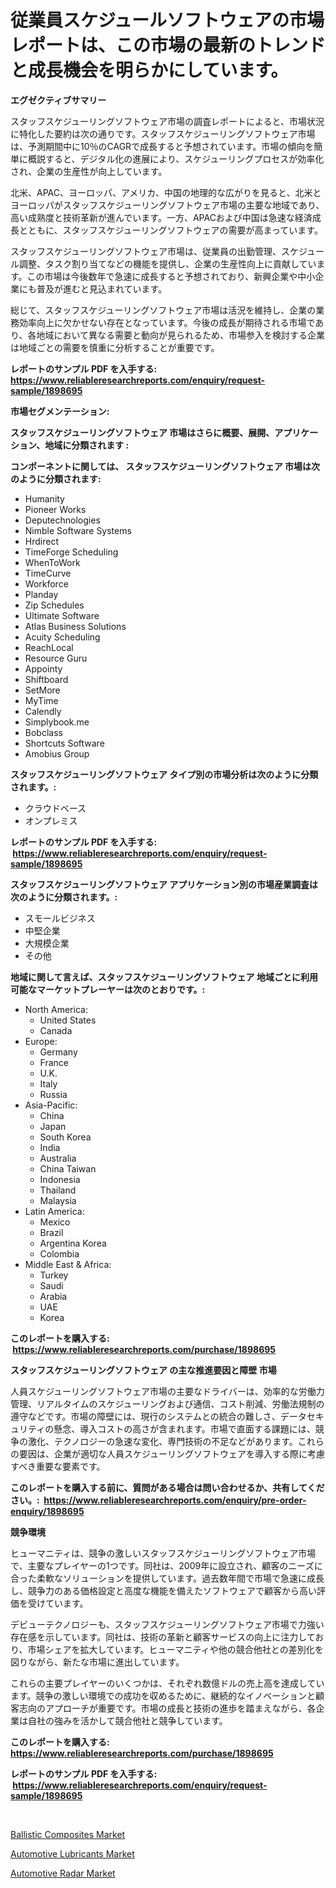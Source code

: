 <p><h1>従業員スケジュールソフトウェアの市場レポートは、この市場の最新のトレンドと成長機会を明らかにしています。</h1></p><p><strong>エグゼクティブサマリー</strong></p>
<p><p>スタッフスケジューリングソフトウェア市場の調査レポートによると、市場状況に特化した要約は次の通りです。スタッフスケジューリングソフトウェア市場は、予測期間中に10％のCAGRで成長すると予想されています。市場の傾向を簡単に概説すると、デジタル化の進展により、スケジューリングプロセスが効率化され、企業の生産性が向上しています。</p><p>北米、APAC、ヨーロッパ、アメリカ、中国の地理的な広がりを見ると、北米とヨーロッパがスタッフスケジューリングソフトウェア市場の主要な地域であり、高い成熟度と技術革新が進んでいます。一方、APACおよび中国は急速な経済成長とともに、スタッフスケジューリングソフトウェアの需要が高まっています。</p><p>スタッフスケジューリングソフトウェア市場は、従業員の出勤管理、スケジュール調整、タスク割り当てなどの機能を提供し、企業の生産性向上に貢献しています。この市場は今後数年で急速に成長すると予想されており、新興企業や中小企業にも普及が進むと見込まれています。</p><p>総じて、スタッフスケジューリングソフトウェア市場は活況を維持し、企業の業務効率向上に欠かせない存在となっています。今後の成長が期待される市場であり、各地域において異なる需要と動向が見られるため、市場参入を検討する企業は地域ごとの需要を慎重に分析することが重要です。</p></p>
<p><strong>レポートのサンプル PDF を入手する: <a href="https://www.reliableresearchreports.com/enquiry/request-sample/1898695">https://www.reliableresearchreports.com/enquiry/request-sample/1898695</a></strong></p>
<p><strong>市場セグメンテーション:</strong></p>
<p><strong> スタッフスケジューリングソフトウェア 市場はさらに概要、展開、アプリケーション、地域に分類されます :</strong></p>
<p><strong>コンポーネントに関しては、 スタッフスケジューリングソフトウェア 市場は次のように分類されます: &nbsp;</strong></p>
<p><ul><li>Humanity</li><li>Pioneer Works</li><li>Deputechnologies</li><li>Nimble Software Systems</li><li>Hrdirect</li><li>TimeForge Scheduling</li><li>WhenToWork</li><li>TimeCurve</li><li>Workforce</li><li>Planday</li><li>Zip Schedules</li><li>Ultimate Software</li><li>Atlas Business Solutions</li><li>Acuity Scheduling</li><li>ReachLocal</li><li>Resource Guru</li><li>Appointy</li><li>Shiftboard</li><li>SetMore</li><li>MyTime</li><li>Calendly</li><li>Simplybook.me</li><li>Bobclass</li><li>Shortcuts Software</li><li>Amobius Group</li></ul></p>
<p><strong> スタッフスケジューリングソフトウェア タイプ別の市場分析は次のように分類されます。:</strong></p>
<p><ul><li>クラウドベース</li><li>オンプレミス</li></ul></p>
<p><strong>レポートのサンプル PDF を入手する: &nbsp;<a href="https://www.reliableresearchreports.com/enquiry/request-sample/1898695">https://www.reliableresearchreports.com/enquiry/request-sample/1898695</a></strong></p>
<p><strong> スタッフスケジューリングソフトウェア アプリケーション別の市場産業調査は次のように分類されます。:</strong></p>
<p><ul><li>スモールビジネス</li><li>中堅企業</li><li>大規模企業</li><li>その他</li></ul></p>
<p><strong>地域に関して言えば、スタッフスケジューリングソフトウェア 地域ごとに利用可能なマーケットプレーヤーは次のとおりです。:</strong></p>
<p><ul>
    <li>
        North America:
        <ul>
            <li>United States</li>
            <li>Canada</li>
        </ul>
    </li>
    <li>
        Europe:
        <ul>
            <li>Germany</li>
            <li>France</li>
            <li>U.K.</li>
            <li>Italy</li>
            <li>Russia</li>
        </ul>
    </li>
    <li>
        Asia-Pacific:
        <ul>
            <li>China</li>
            <li>Japan</li>
            <li>South Korea</li>
            <li>India</li>
            <li>Australia</li>
            <li>China Taiwan</li>
            <li>Indonesia</li>
            <li>Thailand</li>
            <li>Malaysia</li>
        </ul>
    </li>
    <li>
        Latin America:
        <ul>
            <li>Mexico</li>
            <li>Brazil</li>
            <li>Argentina Korea</li>
            <li>Colombia</li>
        </ul>
    </li>
    <li>
        Middle East & Africa:
        <ul>
            <li>Turkey</li>
            <li>Saudi</li>
            <li>Arabia</li>
            <li>UAE</li>
            <li>Korea</li>
        </ul>
    </li>
    </ul></p>
<p><strong>このレポートを購入する: &nbsp;<a href="https://www.reliableresearchreports.com/purchase/1898695">https://www.reliableresearchreports.com/purchase/1898695</a></strong></p>
<p><strong>スタッフスケジューリングソフトウェア の主な推進要因と障壁 市場</strong></p>
<p><p>人員スケジューリングソフトウェア市場の主要なドライバーは、効率的な労働力管理、リアルタイムのスケジューリングおよび通信、コスト削減、労働法規制の遵守などです。市場の障壁には、現行のシステムとの統合の難しさ、データセキュリティの懸念、導入コストの高さが含まれます。市場で直面する課題には、競争の激化、テクノロジーの急速な変化、専門技術の不足などがあります。これらの要因は、企業が適切な人員スケジューリングソフトウェアを導入する際に考慮すべき重要な要素です。</p></p>
<p><strong>このレポートを購入する前に、質問がある場合は問い合わせるか、共有してください。:&nbsp; <a href="https://www.reliableresearchreports.com/enquiry/pre-order-enquiry/1898695">https://www.reliableresearchreports.com/enquiry/pre-order-enquiry/1898695</a></strong></p>
<p><strong>競争環境</strong></p>
<p><p>ヒューマニティは、競争の激しいスタッフスケジューリングソフトウェア市場で、主要なプレイヤーの1つです。同社は、2009年に設立され、顧客のニーズに合った柔軟なソリューションを提供しています。過去数年間で市場で急速に成長し、競争力のある価格設定と高度な機能を備えたソフトウェアで顧客から高い評価を受けています。</p><p>デビューテクノロジーも、スタッフスケジューリングソフトウェア市場で力強い存在感を示しています。同社は、技術の革新と顧客サービスの向上に注力しており、市場シェアを拡大しています。ヒューマニティや他の競合他社との差別化を図りながら、新たな市場に進出しています。</p><p>これらの主要プレイヤーのいくつかは、それぞれ数億ドルの売上高を達成しています。競争の激しい環境での成功を収めるために、継続的なイノベーションと顧客志向のアプローチが重要です。市場の成長と技術の進歩を踏まえながら、各企業は自社の強みを活かして競合他社と競争しています。</p></p>
<p><strong>このレポートを購入する: &nbsp; <a href="https://www.reliableresearchreports.com/purchase/1898695">https://www.reliableresearchreports.com/purchase/1898695</a></strong></p>
<p><strong>レポートのサンプル PDF を入手する: &nbsp;<a href="https://www.reliableresearchreports.com/enquiry/request-sample/1898695">https://www.reliableresearchreports.com/enquiry/request-sample/1898695</a></strong><strong></strong></p>
<p>&nbsp;</p>
<p><p><a href="https://github.com/shotows/Market-Research-Report-List-1/blob/main/ballistic-composites-market.md">Ballistic Composites Market</a></p><p><a href="https://github.com/angelajermaine/Market-Research-Report-List-2/blob/main/automotive-lubricants-market.md">Automotive Lubricants Market</a></p><p><a href="https://github.com/beatblasta/Market-Research-Report-List-2/blob/main/automotive-radar-market.md">Automotive Radar Market</a></p></p>